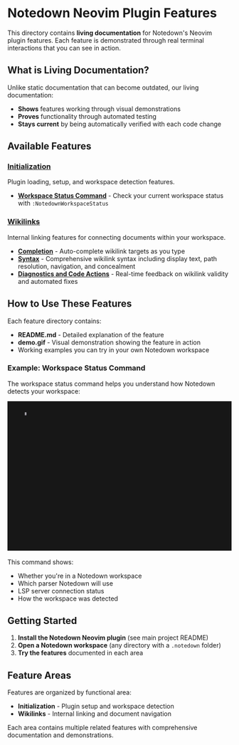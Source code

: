 # Notedown Neovim Plugin Features

This directory contains **living documentation** for Notedown's Neovim plugin features. Each feature is demonstrated through real terminal interactions that you can see in action.

## What is Living Documentation?

Unlike static documentation that can become outdated, our living documentation:
- **Shows** features working through visual demonstrations
- **Proves** functionality through automated testing
- **Stays current** by being automatically verified with each code change

## Available Features

### [Initialization](./initialization/)
Plugin loading, setup, and workspace detection features.

- **[Workspace Status Command](./initialization/workspace-status-command/)** - Check your current workspace status with `:NotedownWorkspaceStatus`

### [Wikilinks](./wikilinks/)
Internal linking features for connecting documents within your workspace.

- **[Completion](./wikilinks/completion/)** - Auto-complete wikilink targets as you type
- **[Syntax](./wikilinks/syntax/)** - Comprehensive wikilink syntax including display text, path resolution, navigation, and concealment
- **[Diagnostics and Code Actions](./wikilinks/diagnostics-and-code-actions/)** - Real-time feedback on wikilink validity and automated fixes

## How to Use These Features

Each feature directory contains:
- **README.md** - Detailed explanation of the feature
- **demo.gif** - Visual demonstration showing the feature in action
- Working examples you can try in your own Notedown workspace

### Example: Workspace Status Command

The workspace status command helps you understand how Notedown detects your workspace:

![Workspace Status Demo](./initialization/workspace-status-command/demo.gif)

This command shows:
- Whether you're in a Notedown workspace
- Which parser Notedown will use
- LSP server connection status
- How the workspace was detected

## Getting Started

1. **Install the Notedown Neovim plugin** (see main project README)
2. **Open a Notedown workspace** (any directory with a `.notedown` folder)
3. **Try the features** documented in each area

## Feature Areas

Features are organized by functional area:

- **Initialization** - Plugin setup and workspace detection
- **Wikilinks** - Internal linking and document navigation

Each area contains multiple related features with comprehensive documentation and demonstrations.